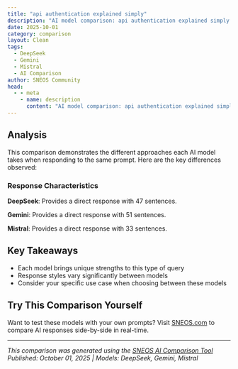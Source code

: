 ```yaml
---
title: "api authentication explained simply"
description: "AI model comparison: api authentication explained simply..."
date: 2025-10-01
category: comparison
layout: Clean
tags:
  - DeepSeek
  - Gemini
  - Mistral
  - AI Comparison
author: SNEOS Community
head:
  - - meta
    - name: description
      content: "AI model comparison: api authentication explained simply..."
---
```


<ChatComparison
  title="api authentication explained simply"
  prompt="api authentication explained simply"
  :responses='{
    "DeepSeek": "Of course! Let\u0027s explain API authentication simply.\n\n### The Analogy: The Nightclub\n\nImagine an API is an exclusive nightclub.\n\n*   **The Club (The API):** Has a bouncer at the door and great music (the data/service) inside.\n*   **You (The Client):** Want to get in to enjoy the music.\n*   **The Bouncer (The Authentication System):** His only job is to check if you are allowed in.\n\nHow do you prove you\u0027re allowed in? Here are the most common ways, which map directly to API methods.\n\n---\n\n### The Main Ways to Get Past the Bouncer (API Authentication Methods)\n\n#### 1. API Keys (The Membership Card)\n*   **How it works:** You get a unique card (the API Key) from the club ahead of time. You show this card to the bouncer, he checks his list, and lets you in.\n*   **In reality:** It\u0027s a long, secret string of letters and numbers that you send with every request to the API (usually in the header).\n*   **Pros:** Super simple.\n*   **Cons:** If someone steals your card, they can get in and pretend to be you. It\u0027s like a single, all-powerful password.\n\n#### 2. OAuth (The \u0022Plus-One\u0022 Voucher / Guest List)\n*   **How it works:** You don\u0027t have a direct membership card. Instead, a friend (like Google or Facebook) who the club *really* trusts calls the bouncer and says, \u0022Hey, this person is with me, let them in.\u0022 You get a special, temporary voucher (an **Access Token**) to use for the night.\n*   **In reality:** This is what happens when an app says \u0022Log in with Google.\u0022 You never give the app your Google password. Google gives the app a temporary token to act on your behalf.\n*   **Pros:** Very secure. Tokens are temporary and can be limited in what they allow the app to do.\n*   **Cons:** More complex to set up.\n\n#### 3. JWT (JSON Web Token) - The Stamped Hand\n*   **How it works:** You prove your identity once at the door, and the bouncer stamps your hand with a special, tamper-proof stamp. For the rest of the night, you just show your stamped hand to get back in\u2014no need to show ID again. The stamp itself *contains* your info (like your age and that you paid).\n*   **In reality:** A JWT is a string that is digitally signed. The server can just check the signature to know the token is valid and see who you are, without having to check a database every time. It\u0027s stateless.\n*   **Pros:** Fast and efficient for the server.\n*   **Cons:** If the token is stolen, the thief has your \u0022stamp\u0022 and can get in until the token expires.\n\n#### 4. Basic Authentication (The Username \u0026 Password)\n*   **How it works:** You just walk up and tell the bouncer your username and password. He checks them against his list.\n*   **In reality:** The app combines your username and password into a single string, encodes it (not encrypts!), and sends it with every request.\n*   **Pros:** Extremely easy to understand.\n*   **Cons:** **Very insecure** if not used over HTTPS. It\u0027s like yelling your username and password across a crowded room. Not recommended for modern, public APIs.\n\n---\n\n### Simple Summary Table\n\n| Method | Simple Analogy | Best For... |\n| :--- | :--- | :--- |\n| **API Keys** | A membership card | Server-to-server communication, simple projects |\n| **OAuth** | A guest list voucher from a trusted friend | Letting users log in with a service like Google |\n| **JWT** | A tamper-proof hand stamp | Maintaining a user\u0027s login state in a web/mobile app |\n| **Basic Auth** | Yelling your username \u0026 password | Internal, low-security systems (avoid for public use) |\n\n### The Golden Rule\n\nNo matter the method, **API authentication answers one simple question for the server: \u0022Who is making this request, and are they allowed to do so?\u0022**",
    "Gemini": "Okay, let\u0027s break down API authentication in a simple way.\n\n**What\u0027s an API?**\n\nThink of an API (Application Programming Interface) like a waiter in a restaurant. You (an application) want to order food (data or functionality). You don\u0027t go into the kitchen and cook yourself.  You tell the waiter (API) what you want, the waiter goes to the kitchen (the system providing the data), and brings back your order.\n\n**Why Authentication?**\n\nImagine if anyone could just walk into the restaurant kitchen and grab whatever they wanted!  That\u0027s chaos.  Authentication is like the restaurant checking if you are a valid customer before letting you order anything or do anything special (like ordering off-menu items).\n\n**API Authentication: Proving You Are Who You Say You Are**\n\nAPI authentication is the process of verifying the identity of the application (or user behind the application) trying to access an API.  It\u0027s about answering the question: \u0022Who are you, and are you allowed to do this?\u0022\n\n**How It Works (Simplified):**\n\n1. **You Request Something:** Your application wants to use an API (e.g., get user data from a social media platform, make a payment through a payment gateway).\n\n2. **The API Says, \u0022Prove It!\u0022:** The API says, \u0022Okay, but first, prove you\u0027re authorized to do that.\u0022\n\n3. **You Provide Credentials (Your \u0022ID\u0022):**  You send some kind of identification to the API, usually within the API request. This could be:\n   * **A Key (like a password):** A secret code that only your application and the API know.\n   * **A Token (like a temporary badge):** A temporary identifier that proves you\u0027ve already authenticated once.\n   * **Username/Password (less common for APIs directly):**  You provide a username and password that the API checks against its records.\n\n4. **The API Checks Your Credentials:** The API verifies if the provided credentials are valid.  It checks if the key is correct, if the token is valid and hasn\u0027t expired, or if the username/password match.\n\n5. **Access Granted or Denied:**\n   * **If Valid:** The API says, \u0022Okay, you\u0027re authorized. Here\u0027s the data/functionality you requested.\u0022\n   * **If Invalid:** The API says, \u0022Sorry, you\u0027re not authorized. Access denied!\u0022 (Usually, you\u0027ll get an error message.)\n\n**Common Authentication Methods:**\n\n*   **API Keys:** Simple and commonly used. The API gives you a unique key that you include in your requests.  Think of it like a username.  Easy to implement, but can be less secure if the key is exposed.\n\n*   **OAuth (Open Authorization):** More complex but more secure. It allows your application to access a user\u0027s data on another service (like Facebook or Google) *without* you having to store their password.  It uses tokens. Think of it as delegation- the user authorizes *your* application to do something on their behalf.\n\n*   **Basic Authentication:** Sends your username and password directly with each request (encoded, but not encrypted). Considered less secure and generally not recommended unless used over HTTPS (encrypted connection).\n\n*   **JWT (JSON Web Token):** A compact, self-contained way to securely transmit information as a JSON object.  The token contains information about the user and their permissions, and it\u0027s digitally signed to ensure its integrity.\n\n**Key Takeaways:**\n\n*   **Security:** API authentication is crucial for protecting data and preventing unauthorized access.\n*   **Identity:** It verifies the identity of the application or user trying to use the API.\n*   **Authorization:** Authentication usually precedes authorization. After the API knows *who* you are (authentication), it checks if you have permission to do *what* you\u0027re trying to do (authorization).\n*   **Different Methods:** There are various ways to authenticate, each with its own pros and cons in terms of security and complexity.\n\n**In short: API authentication is how an API makes sure you are who you say you are before giving you access to its resources.**\n",
    "Mistral": "Sure! API authentication is the process of verifying the identity of a user or system that is trying to access an API (Application Programming Interface). It ensures that only authorized users or systems can interact with the API, protecting sensitive data and operations.\n\nHere are some common methods of API authentication:\n\n1. **API Keys**:\n   - **How it works**: An API key is a unique identifier assigned to a user or application. It is included in the request to the API.\n   - **Example**: You might include an API key in the header of your HTTP request, like \u0060Authorization: Bearer YOUR_API_KEY\u0060.\n\n2. **OAuth**:\n   - **How it works**: OAuth is a more secure and flexible method. It involves a token-based system where the user grants permission to an application to access their data without sharing their credentials.\n   - **Example**: When you log into a website using your Google account, you\u0027re using OAuth. The website gets a token from Google to access your data.\n\n3. **Basic Authentication**:\n   - **How it works**: The client sends the username and password, encoded as a Base64 string, in the HTTP header.\n   - **Example**: The header might look like \u0060Authorization: Basic base64(username:password)\u0060.\n\n4. **JWT (JSON Web Tokens)**:\n   - **How it works**: JWTs are compact, URL-safe means of representing claims to be transferred between two parties. The token is signed and can be verified by the server.\n   - **Example**: A JWT might be included in the header as \u0060Authorization: Bearer YOUR_JWT_TOKEN\u0060.\n\n5. **HMAC (Hash-based Message Authentication Code)**:\n   - **How it works**: The client generates a hash of the request using a secret key and includes this hash in the request. The server verifies the hash to ensure the request hasn\u0027t been tampered with.\n   - **Example**: The client might include a header like \u0060Authorization: HMAC YOUR_HMAC_HASH\u0060.\n\n### Why is API Authentication Important?\n- **Security**: Ensures that only authorized users can access the API.\n- **Data Protection**: Protects sensitive data from unauthorized access.\n- **Access Control**: Allows different levels of access based on user roles.\n\n### Example Scenario\nImagine you have a weather API that provides weather data. You want to ensure that only paying customers can access this data. You might use API keys to authenticate requests. Each customer gets a unique API key, which they include in their requests. The API checks the key and grants access if it\u0027s valid.\n\nBy using these methods, you can secure your API and ensure that only authorized users can access your services."
  }'
  published-date="18:48"
/>

## Analysis

This comparison demonstrates the different approaches each AI model takes when responding to the same prompt. Here are the key differences observed:

### Response Characteristics

**DeepSeek**: Provides a direct response with 47 sentences. 

**Gemini**: Provides a direct response with 51 sentences. 

**Mistral**: Provides a direct response with 33 sentences. 

## Key Takeaways

- Each model brings unique strengths to this type of query
- Response styles vary significantly between models
- Consider your specific use case when choosing between these models

## Try This Comparison Yourself

Want to test these models with your own prompts? Visit [SNEOS.com](https://sneos.com) to compare AI responses side-by-side in real-time.

---

*This comparison was generated using the [SNEOS AI Comparison Tool](https://sneos.com)*
*Published: October 01, 2025 | Models: DeepSeek, Gemini, Mistral*
